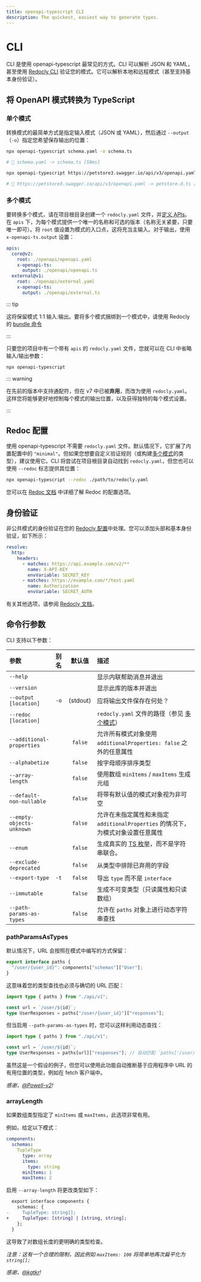 ```yaml
---
title: openapi-typescript CLI
description: The quickest, easiest way to generate types.
---
```


# CLI

CLI 是使用 openapi-typescript 最常见的方式。CLI 可以解析 JSON 和 YAML，甚至使用 [Redocly CLI](https://redocly.com/docs/cli/commands/lint/) 验证您的模式。它可以解析本地和远程模式（甚至支持基本身份验证）。


## 将 OpenAPI 模式转换为 TypeScript

### 单个模式

转换模式的最简单方式是指定输入模式（JSON 或 YAML），然后通过 `--output`（`-o`）指定您希望保存输出的位置：

```bash
npx openapi-typescript schema.yaml -o schema.ts

# 🚀 schema.yaml -> schema.ts [50ms]
```

```bash
npx openapi-typescript https://petstore3.swagger.io/api/v3/openapi.yaml -o petstore.d.ts

# 🚀 https://petstore3.swagger.io/api/v3/openapi.yaml -> petstore.d.ts [250ms]
```

### 多个模式

要转换多个模式，请在项目根目录创建一个 `redocly.yaml` 文件，并[定义 APIs](https://redocly.com/docs/cli/configuration/)。在 `apis` 下，为每个模式提供一个唯一的名称和可选的版本（名称无关紧要，只要唯一即可）。将 `root` 值设置为模式的入口点，这将充当主输入。对于输出，使用 `x-openapi-ts.output` 设置：

```yaml
apis:
  core@v2:
    root: ./openapi/openapi.yaml
    x-openapi-ts:
      output: ./openapi/openapi.ts
  external@v1:
    root: ./openapi/external.yaml
    x-openapi-ts:
      output: ./openapi/external.ts
```

::: tip

这将保留模式 1:1 输入:输出。要将多个模式捆绑到一个模式中，请使用 Redocly 的 [bundle 命令](https://redocly.com/docs/resources/multi-file-definitions/#bundle)

:::

只要您的项目中有一个带有 `apis` 的 `redocly.yaml` 文件，您就可以在 CLI 中省略输入/输出参数：

```bash
npx openapi-typescript
```

::: warning

在先前的版本中支持通配符，但在 v7 中已被**弃用**，而改为使用 `redocly.yaml`。这样您将能够更好地控制每个模式的输出位置，以及获得独特的每个模式设置。

:::

## Redoc 配置

使用 openapi-typescript 不需要 `redocly.yaml` 文件。默认情况下，它扩展了内置配置中的 `"minimal"`。但如果您想要自定义验证规则（或构建[多个模式](#multiple-schemas)的类型），建议使用它。CLI 将尝试在项目根目录自动找到 `redocly.yaml`，但您也可以使用 `--redoc` 标志提供其位置：

```bash
npx openapi-typescript --redoc ./path/to/redocly.yaml
```

您可以在 [Redoc 文档](https://redocly.com/docs/cli/configuration/) 中详细了解 Redoc 的配置选项。

## 身份验证

非公共模式的身份验证在您的 [Redocly 配置](https://redocly.com/docs/cli/configuration/#resolve-non-public-or-non-remote-urls)中处理。您可以添加头部和基本身份验证，如下所示：

```yaml
resolve:
  http:
    headers:
      - matches: https://api.example.com/v2/**
        name: X-API-KEY
        envVariable: SECRET_KEY
      - matches: https://example.com/*/test.yaml
        name: Authorization
        envVariable: SECRET_AUTH
```

有关其他选项，请参阅 [Redocly 文档](https://redocly.com/docs/cli/configuration/#resolve-non-public-or-non-remote-urls)。

## 命令行参数

CLI 支持以下参数：

| 参数                      | 别名 |  默认值  | 描述                                                         |
| :------------------------ | :--- | :------: | :----------------------------------------------------------- |
| `--help`                  |      |          | 显示内联帮助消息并退出                                       |
| `--version`               |      |          | 显示此库的版本并退出                                         |
| `--output [location]`     | `-o` | (stdout) | 应将输出文件保存在何处？                                     |
| `--redoc [location]`      |      |          | `redocly.yaml` 文件的路径（参见 [多个模式](#multiple-schemas)） |
| `--additional-properties` |      | `false`  | 允许所有模式对象使用 `additionalProperties: false` 之外的任意属性 |
| `--alphabetize`           |      | `false`  | 按字母顺序排序类型                                           |
| `--array-length`          |      | `false`  | 使用数组 `minItems` / `maxItems` 生成元组                    |
| `--default-non-nullable`  |      | `false`  | 将带有默认值的模式对象视为非可空                             |
| `--empty-objects-unknown` |      | `false`  | 允许在未指定属性和未指定 `additionalProperties` 的情况下，为模式对象设置任意属性 |
| `--enum`                  |      | `false`  | 生成真实的 [TS 枚举](https://www.typescriptlang.org/docs/handbook/enums.html)，而不是字符串联合。 |
| `--exclude-deprecated`    |      | `false`  | 从类型中排除已弃用的字段                                     |
| `--export-type`           | `-t` | `false`  | 导出 `type` 而不是 `interface`                               |
| `--immutable`             |      | `false`  | 生成不可变类型（只读属性和只读数组）                         |
| `--path-params-as-types`  |      | `false`  | 允许在 `paths` 对象上进行动态字符串查找                      |

### pathParamsAsTypes

默认情况下，URL 会按照在模式中编写的方式保留：

```ts
export interface paths {
  "/user/{user_id}": components["schemas"]["User"];
}
```

这意味着您的类型查找也必须与确切的 URL 匹配：

```ts
import type { paths } from "./api/v1";

const url = `/user/${id}`;
type UserResponses = paths["/user/{user_id}"]["responses"];
```

但当启用 `--path-params-as-types` 时，您可以这样利用动态查找：

```ts
import type { paths } from "./api/v1";

const url = `/user/${id}`;
type UserResponses = paths[url]["responses"]; // 自动匹配 `paths['/user/{user_id}']`
```

虽然这是一个假设的例子，但您可以使用此功能自动推断基于应用程序中 URL 的有用位置的类型，例如在 fetch 客户端中。

_感谢，[@Powell-v2](https://github.com/Powell-v2)!_

### arrayLength

如果数组类型指定了 `minItems` 或 `maxItems`，此选项非常有用。

例如，给定以下模式：

```yaml
components:
  schemas:
    TupleType
      type: array
      items:
        type: string
      minItems: 1
      maxItems: 2
```

启用 `--array-length` 将更改类型如下：

```diff
  export interface components {
    schemas: {
-     TupleType: string[];
+     TupleType: [string] | [string, string];
    };
  }
```

这导致了对数组长度的更明确的类型检查。

_注意：这有一个合理的限制，因此例如 `maxItems: 100` 将简单地再次扁平化为 `string[];`_

_感谢，[@kgtkr](https://github.com/kgtkr)!_